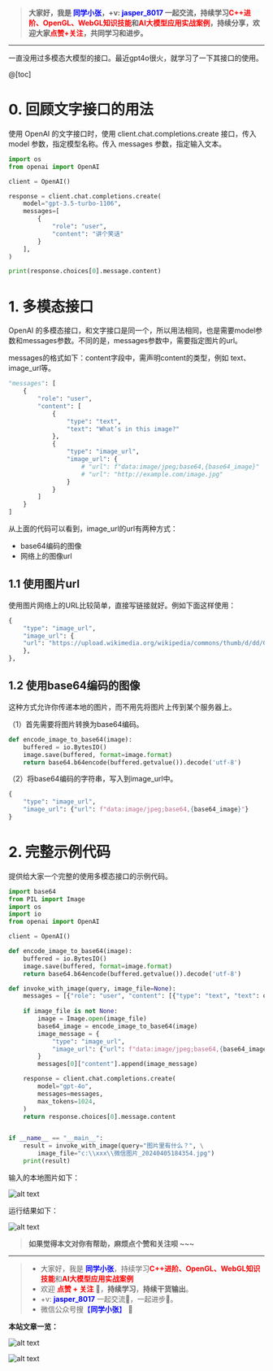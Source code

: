 > **大家好，我是 <font color=blue>同学小张</font>，+v: <font color=blue>**jasper_8017**</font> 一起交流，持续学习<font color=red>C++进阶、OpenGL、WebGL知识技能</font>和<font color=red>AI大模型应用实战案例</font>，持续分享，欢迎大家<font color=red>点赞+关注</font>，共同学习和进步。**
---

一直没用过多模态大模型的接口。最近gpt4o很火，就学习了一下其接口的使用。

@[toc]

# 0. 回顾文字接口的用法

使用 OpenAI 的文字接口时，使用 client.chat.completions.create 接口，传入 model 参数，指定模型名称。传入 messages 参数，指定输入文本。

```python
import os
from openai import OpenAI

client = OpenAI()

response = client.chat.completions.create(
    model="gpt-3.5-turbo-1106",
    messages=[
        {
            "role": "user",
            "content": "讲个笑话"
        }
    ],
)

print(response.choices[0].message.content) 
```

# 1. 多模态接口

OpenAI 的多模态接口，和文字接口是同一个，所以用法相同，也是需要model参数和messages参数。不同的是，messages参数中，需要指定图片的url。

messages的格式如下：content字段中，需声明content的类型，例如 text、image_url等。

```python
"messages": [
    {
        "role": "user",
        "content": [
            {
                "type": "text",
                "text": "What’s in this image?"
            },
            {
                "type": "image_url",
                "image_url": {
                    # "url": f"data:image/jpeg;base64,{base64_image}"
                    # "url": "http://example.com/image.jpg"
                }
            }
        ]
    }
]
```
从上面的代码可以看到，image_url的url有两种方式：

* base64编码的图像
* 网络上的图像url

## 1.1 使用图片url

使用图片网络上的URL比较简单，直接写链接就好。例如下面这样使用：

```python
{
    "type": "image_url",
    "image_url": {
    "url": "https://upload.wikimedia.org/wikipedia/commons/thumb/d/dd/Gfp-wisconsin-madison-the-nature-boardwalk.jpg/2560px-Gfp-wisconsin-madison-the-nature-boardwalk.jpg",
    },
},
```

## 1.2 使用base64编码的图像

这种方式允许你传递本地的图片，而不用先将图片上传到某个服务器上。

（1）首先需要将图片转换为base64编码。

```python
def encode_image_to_base64(image):
    buffered = io.BytesIO()
    image.save(buffered, format=image.format)
    return base64.b64encode(buffered.getvalue()).decode('utf-8')
```

（2）将base64编码的字符串，写入到image_url中。

```python
{
    "type": "image_url",
    "image_url": {"url": f"data:image/jpeg;base64,{base64_image}"}
}
```

# 2. 完整示例代码

提供给大家一个完整的使用多模态接口的示例代码。

```python
import base64
from PIL import Image
import os
import io
from openai import OpenAI

client = OpenAI()

def encode_image_to_base64(image):
    buffered = io.BytesIO()
    image.save(buffered, format=image.format)
    return base64.b64encode(buffered.getvalue()).decode('utf-8')

def invoke_with_image(query, image_file=None):
    messages = [{"role": "user", "content": [{"type": "text", "text": query}]}]
    
    if image_file is not None:
        image = Image.open(image_file)
        base64_image = encode_image_to_base64(image)
        image_message = {
            "type": "image_url",
            "image_url": {"url": f"data:image/jpeg;base64,{base64_image}"}
        }
        messages[0]["content"].append(image_message)

    response = client.chat.completions.create(
        model="gpt-4o",
        messages=messages,
        max_tokens=1024,
    )
    return response.choices[0].message.content


if __name__ == "__main__":
    result = invoke_with_image(query="图片里有什么？", \
        image_file="c:\\xxx\\微信图片_20240405184354.jpg")
    print(result)
```

输入的本地图片如下：

![alt text](微信图片_20240405184354.jpg)

运行结果如下：

![alt text](image.png)




> **如果觉得本文对你有帮助，麻烦点个赞和关注呗 ~~~**

---

> - 大家好，我是 <font color=blue>**同学小张**</font>，持续学习<font color=red>**C++进阶、OpenGL、WebGL知识技能**</font>和<font color=red>**AI大模型应用实战案例**</font>
> - 欢迎 <font color=red>**点赞 + 关注**</font> 👏，**持续学习**，**持续干货输出**。
> - +v: <font color=blue>**jasper_8017**</font> 一起交流💬，一起进步💪。
> - 微信公众号搜<font color=blue>【**同学小张**】</font> 🙏

**本站文章一览：**

![alt text](image-1.png)

![alt text](image-2.png)